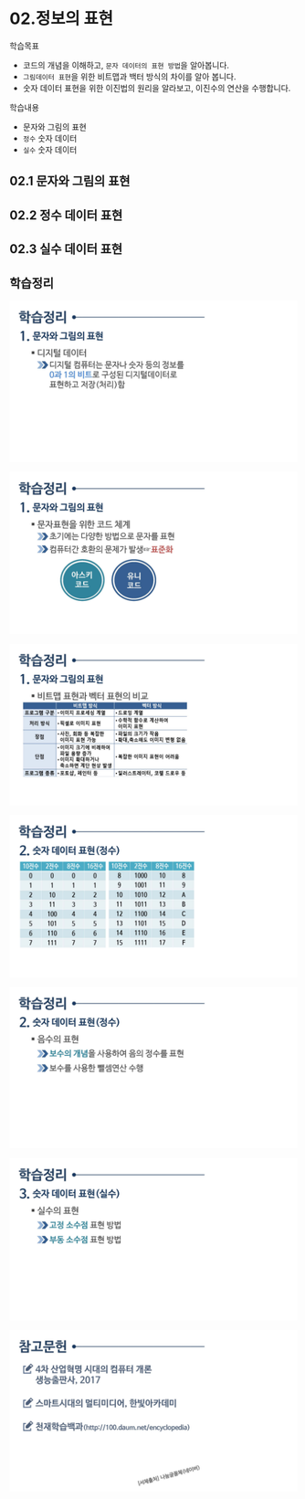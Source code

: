 # 02.정보의 표현

 학습목표

* 코드의 개념을 이해하고, `문자 데이터의 표현 방법`을 알아봅니다.
* `그림데이터 표현`을 위한 비트맵과 백터 방식의 차이를 알아 봅니다.
* 숫자 데이터 표현을 위한 이진법의 원리을 알라보고, 이진수의 연산을 수행합니다.



학습내용

* 문자와 그림의 표현
* `정수` 숫자 데이터
* `실수` 숫자 데이터





## 02.1 문자와 그림의 표현



## 02.2 정수 데이터 표현



## 02.3 실수 데이터 표현







## 학습정리

![컴퓨터학개론_2강_페이지_57](./img/컴퓨터학개론_2강_페이지_57.jpg)

![컴퓨터학개론_2강_페이지_58](./img/컴퓨터학개론_2강_페이지_58.jpg)

![컴퓨터학개론_2강_페이지_59](./img/컴퓨터학개론_2강_페이지_59.jpg)

![컴퓨터학개론_2강_페이지_60](./img/컴퓨터학개론_2강_페이지_60.jpg)

![컴퓨터학개론_2강_페이지_61](./img/컴퓨터학개론_2강_페이지_61.jpg)

![컴퓨터학개론_2강_페이지_62](./img/컴퓨터학개론_2강_페이지_62.jpg)

![컴퓨터학개론_2강_페이지_63](./img/컴퓨터학개론_2강_페이지_63.jpg)


